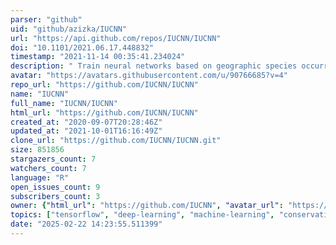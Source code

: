 ```yaml
---
parser: "github"
uid: "github/azizka/IUCNN"
url: "https://api.github.com/repos/IUCNN/IUCNN"
doi: "10.1101/2021.06.17.448832"
timestamp: "2021-11-14 00:35:41.234024"
description: " Train neural networks based on geographic species occurrences, environmental data and existing IUCN Red List assessments to predict the conservation status of Not Evaluated or Data Deficient species, for any taxon or geographic region of interest. https://iucnn.github.io/IUCNN/"
avatar: "https://avatars.githubusercontent.com/u/90766685?v=4"
repo_url: "https://github.com/IUCNN/IUCNN"
name: "IUCNN"
full_name: "IUCNN/IUCNN"
html_url: "https://github.com/IUCNN/IUCNN"
created_at: "2020-09-07T20:28:46Z"
updated_at: "2021-10-01T16:16:49Z"
clone_url: "https://github.com/IUCNN/IUCNN.git"
size: 851856
stargazers_count: 7
watchers_count: 7
language: "R"
open_issues_count: 9
subscribers_count: 3
owner: {"html_url": "https://github.com/IUCNN", "avatar_url": "https://avatars.githubusercontent.com/u/90766685?v=4", "login": "IUCNN", "type": "Organization"}
topics: ["tensorflow", "deep-learning", "machine-learning", "conservation-prioritization", "conservation"]
date: "2025-02-22 14:23:55.511399"
---
```

